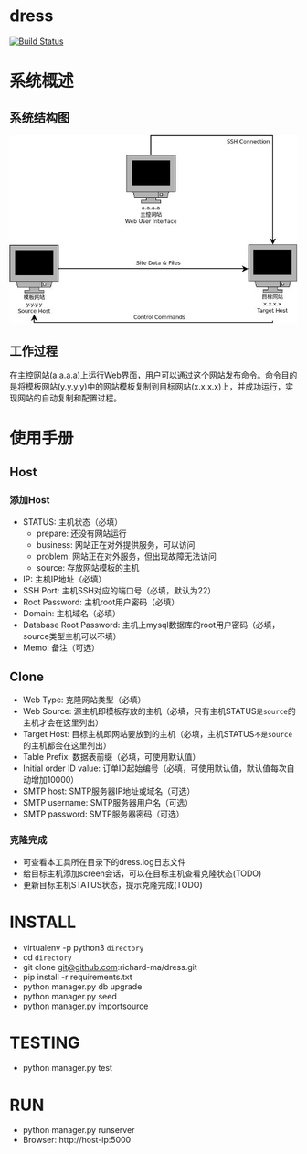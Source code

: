 # dress

[![Build Status](https://travis-ci.org/richard-ma/dress.svg?branch=master)](https://travis-ci.org/richard-ma/dress)

# 系统概述

## 系统结构图

![系统结构图](https://raw.githubusercontent.com/richard-ma/dress/master/doc/DressArchitecture.jpeg)

## 工作过程

在主控网站(a.a.a.a)上运行Web界面，用户可以通过这个网站发布命令。命令目的是将模板网站(y.y.y.y)中的网站模板复制到目标网站(x.x.x.x)上，并成功运行，实现网站的自动复制和配置过程。

# 使用手册

## Host

### 添加Host
* STATUS:                   主机状态（必填）
    * prepare:  还没有网站运行
    * business: 网站正在对外提供服务，可以访问
    * problem:  网站正在对外服务，但出现故障无法访问
    * source:   存放网站模板的主机
* IP:                       主机IP地址（必填）
* SSH Port:                 主机SSH对应的端口号（必填，默认为22）
* Root Password:            主机root用户密码（必填）
* Domain:                   主机域名（必填）
* Database Root Password:   主机上mysql数据库的root用户密码（必填，source类型主机可以不填）
* Memo:                     备注（可选）

## Clone

* Web Type:                 克隆网站类型（必填）
* Web Source:               源主机即模板存放的主机（必填，只有主机STATUS`是source`的主机才会在这里列出）
* Target Host:              目标主机即网站要放到的主机（必填，主机STATUS`不是source`的主机都会在这里列出）
* Table Prefix:             数据表前缀（必填，可使用默认值）
* Initial order ID value:   订单ID起始编号（必填，可使用默认值，默认值每次自动增加10000）
* SMTP host:                SMTP服务器IP地址或域名（可选）
* SMTP username:            SMTP服务器用户名（可选）
* SMTP password:            SMTP服务器密码（可选）

### 克隆完成

* 可查看本工具所在目录下的dress.log日志文件
* 给目标主机添加screen会话，可以在目标主机查看克隆状态(TODO)
* 更新目标主机STATUS状态，提示克隆完成(TODO)

# INSTALL
* virtualenv -p python3 `directory`
* cd `directory`
* git clone git@github.com:richard-ma/dress.git
* pip install -r requirements.txt
* python manager.py db upgrade
* python manager.py seed
* python manager.py importsource

# TESTING
* python manager.py test

# RUN
* python manager.py runserver
* Browser: http://host-ip:5000
